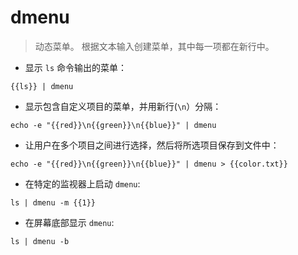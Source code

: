 # dmenu

> 动态菜单。
> 根据文本输入创建菜单，其中每一项都在新行中。

- 显示 `ls` 命令输出的菜单：

`{{ls}} | dmenu`

- 显示包含自定义项目的菜单，并用新行(`\n`）分隔：

`echo -e "{{red}}\n{{green}}\n{{blue}}" | dmenu`

- 让用户在多个项目之间进行选择，然后将所选项目保存到文件中：

`echo -e "{{red}}\n{{green}}\n{{blue}}" | dmenu > {{color.txt}}`

- 在特定的监视器上启动 `dmenu`:

`ls | dmenu -m {{1}}`

- 在屏幕底部显示 `dmenu`:

`ls | dmenu -b`
